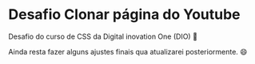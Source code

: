 # Desafio Clonar página do Youtube

Desafio do curso de CSS da Digital inovation One (DIO) :rocket:

Ainda resta fazer alguns ajustes finais qua atualizarei posteriormente. :smile:

